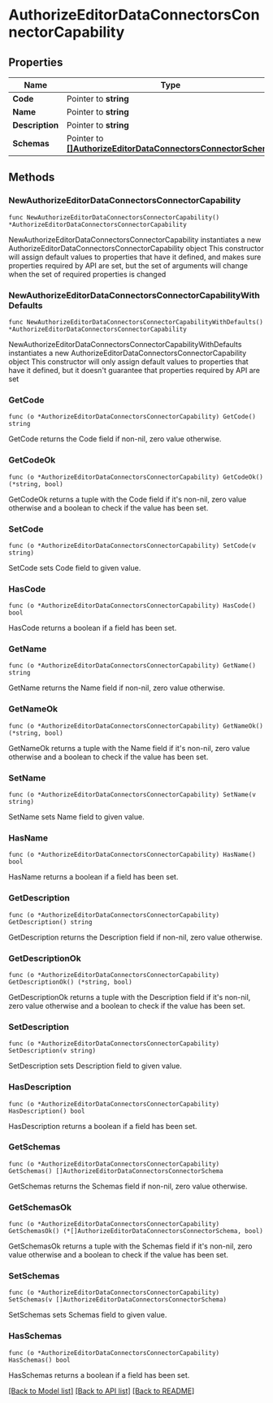 # AuthorizeEditorDataConnectorsConnectorCapability

## Properties

Name | Type | Description | Notes
------------ | ------------- | ------------- | -------------
**Code** | Pointer to **string** |  | [optional] 
**Name** | Pointer to **string** |  | [optional] 
**Description** | Pointer to **string** |  | [optional] 
**Schemas** | Pointer to [**[]AuthorizeEditorDataConnectorsConnectorSchema**](AuthorizeEditorDataConnectorsConnectorSchema.md) |  | [optional] 

## Methods

### NewAuthorizeEditorDataConnectorsConnectorCapability

`func NewAuthorizeEditorDataConnectorsConnectorCapability() *AuthorizeEditorDataConnectorsConnectorCapability`

NewAuthorizeEditorDataConnectorsConnectorCapability instantiates a new AuthorizeEditorDataConnectorsConnectorCapability object
This constructor will assign default values to properties that have it defined,
and makes sure properties required by API are set, but the set of arguments
will change when the set of required properties is changed

### NewAuthorizeEditorDataConnectorsConnectorCapabilityWithDefaults

`func NewAuthorizeEditorDataConnectorsConnectorCapabilityWithDefaults() *AuthorizeEditorDataConnectorsConnectorCapability`

NewAuthorizeEditorDataConnectorsConnectorCapabilityWithDefaults instantiates a new AuthorizeEditorDataConnectorsConnectorCapability object
This constructor will only assign default values to properties that have it defined,
but it doesn't guarantee that properties required by API are set

### GetCode

`func (o *AuthorizeEditorDataConnectorsConnectorCapability) GetCode() string`

GetCode returns the Code field if non-nil, zero value otherwise.

### GetCodeOk

`func (o *AuthorizeEditorDataConnectorsConnectorCapability) GetCodeOk() (*string, bool)`

GetCodeOk returns a tuple with the Code field if it's non-nil, zero value otherwise
and a boolean to check if the value has been set.

### SetCode

`func (o *AuthorizeEditorDataConnectorsConnectorCapability) SetCode(v string)`

SetCode sets Code field to given value.

### HasCode

`func (o *AuthorizeEditorDataConnectorsConnectorCapability) HasCode() bool`

HasCode returns a boolean if a field has been set.

### GetName

`func (o *AuthorizeEditorDataConnectorsConnectorCapability) GetName() string`

GetName returns the Name field if non-nil, zero value otherwise.

### GetNameOk

`func (o *AuthorizeEditorDataConnectorsConnectorCapability) GetNameOk() (*string, bool)`

GetNameOk returns a tuple with the Name field if it's non-nil, zero value otherwise
and a boolean to check if the value has been set.

### SetName

`func (o *AuthorizeEditorDataConnectorsConnectorCapability) SetName(v string)`

SetName sets Name field to given value.

### HasName

`func (o *AuthorizeEditorDataConnectorsConnectorCapability) HasName() bool`

HasName returns a boolean if a field has been set.

### GetDescription

`func (o *AuthorizeEditorDataConnectorsConnectorCapability) GetDescription() string`

GetDescription returns the Description field if non-nil, zero value otherwise.

### GetDescriptionOk

`func (o *AuthorizeEditorDataConnectorsConnectorCapability) GetDescriptionOk() (*string, bool)`

GetDescriptionOk returns a tuple with the Description field if it's non-nil, zero value otherwise
and a boolean to check if the value has been set.

### SetDescription

`func (o *AuthorizeEditorDataConnectorsConnectorCapability) SetDescription(v string)`

SetDescription sets Description field to given value.

### HasDescription

`func (o *AuthorizeEditorDataConnectorsConnectorCapability) HasDescription() bool`

HasDescription returns a boolean if a field has been set.

### GetSchemas

`func (o *AuthorizeEditorDataConnectorsConnectorCapability) GetSchemas() []AuthorizeEditorDataConnectorsConnectorSchema`

GetSchemas returns the Schemas field if non-nil, zero value otherwise.

### GetSchemasOk

`func (o *AuthorizeEditorDataConnectorsConnectorCapability) GetSchemasOk() (*[]AuthorizeEditorDataConnectorsConnectorSchema, bool)`

GetSchemasOk returns a tuple with the Schemas field if it's non-nil, zero value otherwise
and a boolean to check if the value has been set.

### SetSchemas

`func (o *AuthorizeEditorDataConnectorsConnectorCapability) SetSchemas(v []AuthorizeEditorDataConnectorsConnectorSchema)`

SetSchemas sets Schemas field to given value.

### HasSchemas

`func (o *AuthorizeEditorDataConnectorsConnectorCapability) HasSchemas() bool`

HasSchemas returns a boolean if a field has been set.


[[Back to Model list]](../README.md#documentation-for-models) [[Back to API list]](../README.md#documentation-for-api-endpoints) [[Back to README]](../README.md)


